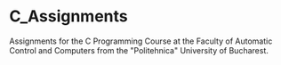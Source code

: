 # C_Assignments
Assignments for the C Programming Course at the Faculty of Automatic Control and Computers from the "Politehnica" University of Bucharest.
